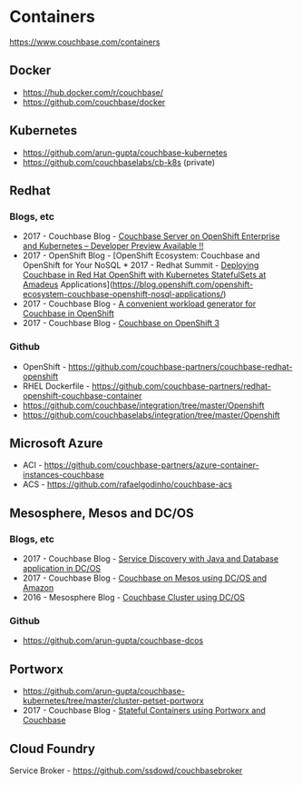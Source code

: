 # Containers

https://www.couchbase.com/containers

## Docker
* https://hub.docker.com/r/couchbase/
* https://github.com/couchbase/docker

## Kubernetes
* https://github.com/arun-gupta/couchbase-kubernetes
* https://github.com/couchbaselabs/cb-k8s (private)

## Redhat

### Blogs, etc
* 2017 - Couchbase Blog - [Couchbase Server on OpenShift Enterprise and Kubernetes – Developer Preview Available !!](https://blog.couchbase.com/couchbase-openshift-enterprise-kubernetes-developer-preview-available/)
* 2017 - OpenShift Blog - [OpenShift Ecosystem: Couchbase and OpenShift for Your NoSQL * 2017 - Redhat Summit - [Deploying Couchbase in Red Hat OpenShift with Kubernetes StatefulSets at Amadeus](https://www.redhat.com/en/about/videos/deploying-couchbase-red-hat-openshift-kubernetes)
Applications](https://blog.openshift.com/openshift-ecosystem-couchbase-openshift-nosql-applications/)
* 2017 - Couchbase Blog - [A convenient workload generator for Couchbase in OpenShift](https://blog.couchbase.com/a-convenient-workload-generator-for-couchbase-in-openshift/)
* 2017 - Couchbase Blog - [Couchbase on OpenShift 3](https://blog.couchbase.com/couchbase-on-openshift-3/)

### Github
* OpenShift - https://github.com/couchbase-partners/couchbase-redhat-openshift
* RHEL Dockerfile - https://github.com/couchbase-partners/redhat-openshift-couchbase-container
* https://github.com/couchbase/integration/tree/master/Openshift
* https://github.com/couchbaselabs/integration/tree/master/Openshift

## Microsoft Azure
* ACI - https://github.com/couchbase-partners/azure-container-instances-couchbase
* ACS - https://github.com/rafaelgodinho/couchbase-acs

## Mesosphere, Mesos and DC/OS

### Blogs, etc
* 2017 - Couchbase Blog - [Service Discovery with Java and Database application in DC/OS](https://blog.couchbase.com/service-discovery-java-database-dcos/)
* 2017 - Couchbase Blog - [Couchbase on Mesos using DC/OS and Amazon](https://blog.couchbase.com/couchbase-mesos-dcos-amazon/)
* 2016 - Mesosphere Blog - [Couchbase Cluster using DC/OS](https://mesosphere.com/blog/couchbase-cluster-using-dcos/)

### Github
* https://github.com/arun-gupta/couchbase-dcos

## Portworx

* https://github.com/arun-gupta/couchbase-kubernetes/tree/master/cluster-petset-portworx
* 2017 - Couchbase Blog - [Stateful Containers using Portworx and Couchbase](https://blog.couchbase.com/stateful-docker-containers-portworx-couchbase/)

## Cloud Foundry
Service Broker - https://github.com/ssdowd/couchbasebroker
